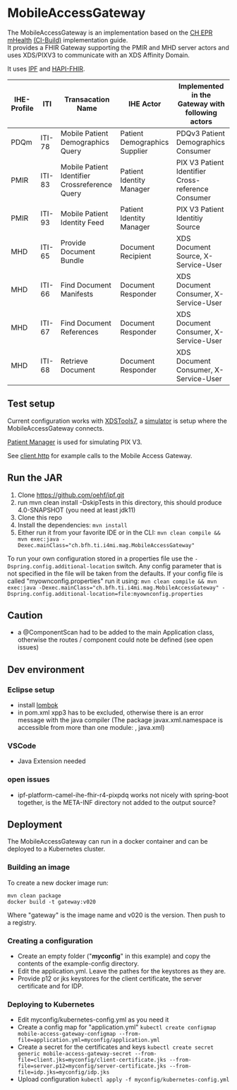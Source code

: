 # MobileAccessGateway

The MobileAccessGateway is an implementation based on the [CH EPR mHealth](https://fhir.ch/ig/ch-epr-mhealth/index.html) [(CI-Build)](http://build.fhir.org/ig/ehealthsuisse/ch-epr-mhealth/index.html) implementation guide.  
It provides a FHIR Gateway supporting the PMIR and MHD server actors and uses XDS/PIXV3 to communicate with an XDS Affinity Domain.

It uses [IPF](https://oehf.github.io/ipf/) and [HAPI-FHIR](https://hapifhir.io/). 

| IHE-Profile | ITI           | Transacation Name                                       | IHE Actor                          | Implemented in the Gateway with following actors                                                     |
|-------------|---------------|---------------------------------------------------------|------------------------------------|----------------------------------------------------------------------|
|     PDQm     |     ITI-78    |   Mobile Patient Demographics Query                  |     Patient Demographics Supplier          |     PDQv3 Patient Demographics Consumer |
|     PMIR    |     ITI-83    |     Mobile   Patient Identifier Crossreference Query    |     Patient   Identity Manager     |     PIX V3 Patient Identifier      Cross-reference      Consumer     |
|     PMIR    |     ITI-93    |     Mobile   Patient Identity Feed                      |     Patient   Identity Manager     |     PIX V3 Patient Identitiy Source                                  |
|     MHD     |     ITI-65    |     Provide   Document Bundle                           |     Document   Recipient           |     XDS   Document Source, X-Service-User                            |
|     MHD     |     ITI-66    |     Find   Document Manifests                           |     Document   Responder           |     XDS   Document Consumer, X-Service-User                           |
|     MHD     |     ITI-67    |     Find   Document References                          |     Document   Responder           |     XDS   Document Consumer, X-Service-User                           |
|     MHD     |     ITI-68    |     Retrieve   Document                                 |     Document   Responder           |     XDS   Document Consumer, X-Service-User                           |


## Test setup

Current configuration works with [XDSTools7](https://ehealthsuisse.ihe-europe.net/xdstools7/), a [simulator](http://ehealthsuisse.ihe-europe.net:8280/xdstools7/sim/default__ahdis/reg/rb
) is setup where the MobileAccessGateway connects. 

[Patient Manager](https://ehealthsuisse.ihe-europe.net/PatientManager/home.seam) is used for simulating PIX V3.

See [client.http](client.http) for example calls to the Mobile Access Gateway.

## Run the JAR

1. Clone https://github.com/oehf/ipf.git 
2. run mvn clean install -DskipTests in this directory, this should produce 4.0-SNAPSHOT (you need at least jdk11)
3. Clone this repo 
4. Install the dependencies: `mvn install`
5. Either run it from your favorite IDE or in the CLI: `mvn clean compile && mvn exec:java -Dexec.mainClass="ch.bfh.ti.i4mi.mag.MobileAccessGateway"`

To run your own configuration stored in a properties file use the `-Dspring.config.additional-location` switch.
Any config parameter that is not specified in the file will be taken from the defaults.
If your config file is called "myownconfig.properties" run it using:
`mvn clean compile && mvn exec:java -Dexec.mainClass="ch.bfh.ti.i4mi.mag.MobileAccessGateway" -Dspring.config.additional-location=file:myownconfig.properties`

## Caution
- a @ComponentScan had to be added to the main Application class, otherwise the routes / component could note  be defined (see open issues)

## Dev environment

### Eclipse setup
- install [lombok](https://projectlombok.org/setup/eclipse)
- in pom.xml xpp3 has to be excluded, otherwise there is an error message with the java compiler (The package javax.xml.namespace is accessible from more than one module: <unnamed>, java.xml)

### VSCode
- Java Extension needed

### open issues
- ipf-platform-camel-ihe-fhir-r4-pixpdq works not nicely with spring-boot together, is the META-INF directory not added to the output source?

## Deployment

The MobileAccessGateway can run in a docker container and can be deployed to a Kubernetes cluster. 

### Building an image
To create a new docker image run:

```
mvn clean package
docker build -t gateway:v020
```

Where "gateway" is the image name and v020 is the version. Then push to a registry.

### Creating a configuration
- Create an empty folder ("**myconfig**" in this example) and copy the contents of the example-config directory.
- Edit the application.yml. Leave the pathes for the keystores as they are.
- Provide p12 or jks keystores for the client certificate, the server certificate and for IDP.

### Deploying to Kubernetes
- Edit myconfig/kubernetes-config.yml as you need it
- Create a config map for "application.yml"
`kubectl create configmap  mobile-access-gateway-configmap --from-file=application.yml=myconfig/application.yml`
- Create a secret for the certificates and keys
`kubectl create secret generic mobile-access-gateway-secret --from-file=client.jks=myconfig/client-certificate.jks --from-file=server.p12=myconfig/server-certificate.jks --from-file=idp.jks=myconfig/idp.jks`
- Upload configuration
`kubectl apply -f myconfig/kubernetes-config.yml`
